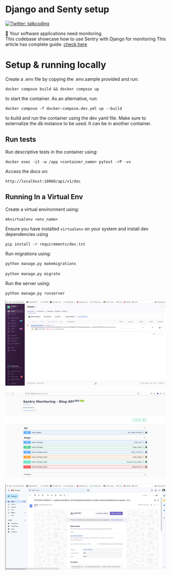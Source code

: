 # Django and Senty setup
<p>
  <a href="https://twitter.com/talkcoding" target="_blank">
    <img alt="Twitter: talkcoding" src="https://img.shields.io/twitter/follow/Talkcoding.svg?style=social" />
  </a>
</p>

👋 Your software applications need monitoring. <br>
This codebase showcase how to use Sentry with Django for monitoring
This article has complete guide:  [check here](https://medium.com/@elijahobara/integrate-sentry-in-django-project-monitoring-a-django-project-4ee008cb2816)
# Setup & running locally

Create a .env file by copying the .env.sample provided and run:
```
docker compose build && docker compose up
```
to start the container. As an alternative, run:
```
docker compose -f docker-compose.dev.yml up --build
```
to build and run the container using the dev yaml file.
Make sure to externalize the db instance to be used. It can be in another container.

## Run tests
Run descriptive tests in the container using:
```
docker exec -it -w /app <container_name> pytest -rP -vv
```

Access the docs on:

```
http://localhost:10060/api/v1/doc
```


## Running In a Virtual Env

Create a virtual environment using:
```
mkvirtualenv <env_name>
```

Ensure you have installed `virtualenv` on your system and install dev dependencies using
```
pip install -r requirements/dev.txt
```

Run migrations using:
```
python manage.py makemigrations

python manage.py migrate
```

Run the server using:
```
python manage.py runserver
```

![Screenshot](screenshot1.png) <br><br>
![Screenshot](screenshot2.png) <br><br>
![Screenshot](screenshot3.png) <br><br>
